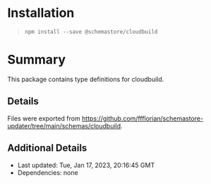 # Installation
> `npm install --save @schemastore/cloudbuild`

# Summary
This package contains type definitions for cloudbuild.

## Details
Files were exported from https://github.com/ffflorian/schemastore-updater/tree/main/schemas/cloudbuild.

## Additional Details
* Last updated: Tue, Jan 17, 2023, 20:16:45 GMT
* Dependencies: none
